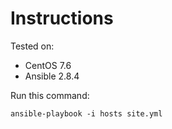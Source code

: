 # Instructions

Tested on:
- CentOS 7.6
- Ansible 2.8.4

Run this command:

    ansible-playbook -i hosts site.yml
